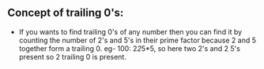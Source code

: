## Concept of trailing 0's:
- If you wants to find trailing 0's of any number then you can find it by counting the number of 2's and 5's in their prime factor because 2 and 5 together form a trailing 0. eg- 100: 2*2*5*5, so here two 2's and 2 5's present so 2 trailing 0 is present. 
